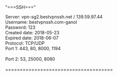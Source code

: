 "===SSH==="

Server: vpn-sg2.bestvpnssh.net / 139.59.97.44<br/>
Username: bestvpnssh.com-ganol<br/>
Password: 123<br/>
Created date: 2018-05-23<br/>
Expired date: 2018-06-07<br/>
Protocol: TCP/UDP<br/>
Port 1: 443, 80, 8000, 1194<br/>
<br/>
Port 2: 53, 25000, 8080<br/>
<br/>
=====================================<br/>
